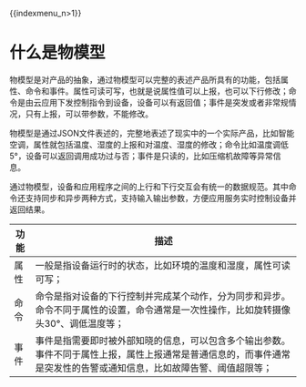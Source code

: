 {{indexmenu_n>1}}

# 什么是物模型
物模型是对产品的抽象，通过物模型可以完整的表述产品所具有的功能，包括属性、命令和事件。属性可读可写，也就是说属性值可以上报，也可以下行修改；命令是由云应用下发控制指令到设备，设备可以有返回值；事件是突发或者非常规情况，只有上报，可以带参数，不能修改。

物模型是通过JSON文件表述的，完整地表述了现实中的一个实际产品，比如智能空调，属性就包括温度、湿度的上报和对温度、湿度的修改；命令比如温度调低5°，设备可以返回调用成功过与否；事件是只读的，比如压缩机故障等异常信息。


通过物模型，设备和应用程序之间的上行和下行交互会有统一的数据规范。其中命令还支持同步和异步两种方式，支持输入输出参数，方便应用服务实时控制设备并返回结果。


|功能 | 描述|
|---|---|
|属性| 一般是指设备运行时的状态，比如环境的温度和湿度，属性可读可写；|
|命令 | 命令是指对设备的下行控制并完成某个动作，分为同步和异步。命令不同于属性的设置，命令通常是一次性操作，比如旋转摄像头30°、调低温度等；|
|事件 | 事件是指需要即时被外部知晓的信息，可以包含多个输出参数。事件不同于属性上报，属性上报通常是普通信息的，而事件通常是突发性的告警或通知信息，比如故障告警、阈值超限等；|



